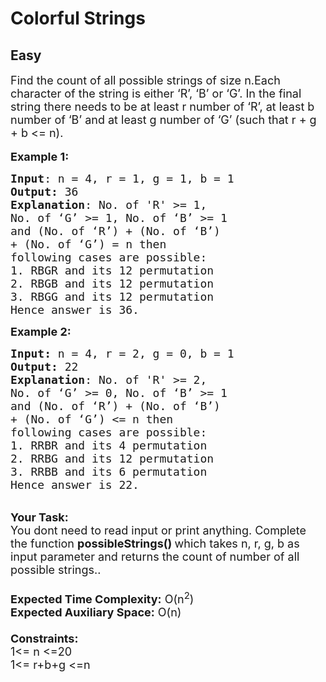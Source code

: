 # Colorful Strings
## Easy 
<div class="problem-statement">
                <p></p><p><span style="font-size:18px">Find the count of all possible strings of size n.Each character of the string is either ‘R’, ‘B’ or ‘G’. In the final string there needs to be at least r number of ‘R’, at least b number of ‘B’ and at least g number of ‘G’ (such that r + g + b &lt;= n).&nbsp;</span><br>
<br>
<span style="font-size:18px"><strong>Example 1:</strong></span></p>

<pre><span style="font-size:18px"><strong>Input</strong>: n = 4, r = 1, g = 1, b = 1
<strong>Output:</strong>&nbsp;36&nbsp;
<strong>Explanation</strong>: No. of 'R' &gt;= 1, 
No. of ‘G’ &gt;= 1, No. of ‘B’ &gt;= 1 
and (No. of ‘R’) + (No. of ‘B’) 
+ (No. of ‘G’) = n then 
following cases are possible: 
1. RBGR and its 12 permutation 
2. RBGB and its 12 permutation 
3. RBGG and its 12 permutation 
Hence answer is 36.
</span></pre>

<p><span style="font-size:18px"><strong>Example 2:</strong></span></p>

<pre><span style="font-size:18px"><strong>Input: </strong>n = 4, r = 2, g = 0, b = 1
<strong>Output:&nbsp;</strong>22
<strong>Explanation</strong>: No. of 'R' &gt;= 2,
No. of ‘G’ &gt;= 0, No. of ‘B’ &gt;= 1
and (No. of ‘R’) + (No. of ‘B’)
+ (No. of ‘G’) &lt;= n then 
following cases are possible:
1. RRBR and its 4 permutation
2. RRBG and its 12 permutation
3. RRBB and its 6 permutation
Hence answer is 22.</span></pre>

<p><br>
<span style="font-size:18px"><strong>Your Task:&nbsp;&nbsp;</strong><br>
You dont need to read input or print anything. Complete the function <strong>possibleStrings()&nbsp;</strong>which takes n, r, g, b&nbsp;as input parameter and returns the count&nbsp;of&nbsp;number of all possible&nbsp;strings.</span><span style="font-size:18px">.<br>
<br>
<strong>Expected Time Complexity:</strong> O(n<sup>2</sup>)<br>
<strong>Expected Auxiliary Space:</strong> O(n)<br>
<br>
<strong>Constraints:</strong><br>
1&lt;= n&nbsp;&lt;=20<br>
1&lt;= r+b+g&nbsp;&lt;=n</span></p>
 <p></p>
            </div>